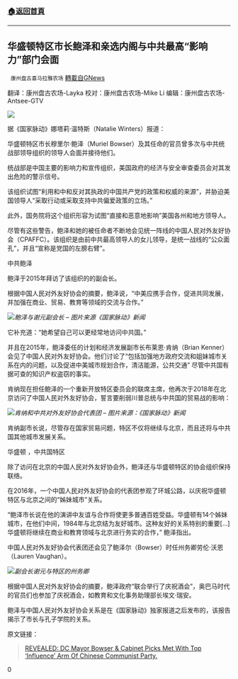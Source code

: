 ###  [:house:返回首頁](https://github.com/ourhimalayas/txt)
---

## 华盛顿特区市长鲍泽和亲选内阁与中共最高“影响力”部门会面
` 康州盘古喜马拉雅农场` [轉載自GNews](https://gnews.org/zh-hans/946893/)

翻译：康州盘古农场-Layka
校对：康州盘古农场-Mike Li
编辑：康州盘古农场-Antsee-GTV

![]()![](https://gnews.org/wp-content/uploads/2021/03/Screen-Shot-2021-03-04-at-17.51.16.png)

据《国家脉动》娜塔莉·温特斯（Natalie Winters）报道：

华盛顿特区市长穆里尔·鲍泽（Muriel Bowser）及其任命的官员曾多次与中共统战部领导组织的领导人会面并接待他们。

统战部是中国主要的影响力和宣传组织，美国政府的经济与安全审查委员会对其发出危险的警示信号。

该组织试图“利用和中和反对其执政的中国共产党的政策和权威的来源”，并胁迫美国领导人“采取行动或采取支持中共偏爱政策的立场。”

此外，国务院将这个组织形容为试图“直接和恶意地影响”美国各州和地方领导人。

尽管有这些警告，鲍泽和她的被任命者不断地会见统一阵线的中国人民对外友好协会（CPAFFC）。该组织是由前中共最高领导人的女儿领导，是统一战线的“公众面孔”，并且“宣称是党国的左膀右臂”。

中共鲍泽

鲍泽于2015年拜访了该组织的的副会长。

根据中国人民对外友好协会的摘要，鲍泽说，“中美应携手合作，促进共同发展，并加强在商业、贸易、教育等领域的交流与合作。”

![]()![](https://gnews.org/wp-content/uploads/2021/03/Screen-Shot-2021-03-04-at-17.55.49.png)*鲍泽与谢元副会长 – 图片来源《国家脉动》新闻*

它补充道：“她希望自己可以更经常地访问中共国。”

并且在2015年，鲍泽委任的计划和经济发展副市长布莱恩·肯纳（Brian Kenner）会见了中国人民对外友好协会。他们讨论了“包括加强地方政府交流和姐妹城市关系在内的问题，以及促进中美城市规划合作，清洁能源，公共交通” 尽管中共国有据可查的知识产权盗窃的事实。

肯纳现在担任鲍泽的一个重新开放特区委员会的联席主席，他再次于2018年在北京访问了中国人民对外友好协会，誓言要削弱川普总统与中共国的贸易战的影响：

![]()![](https://gnews.org/wp-content/uploads/2021/03/Screen-Shot-2021-03-04-at-17.55.19.png)*肯纳和中共对外友好协会代表团 – 图片来源：《国家脉动》新闻*

肯纳副市长说，尽管存在国家贸易问题，特区不仅将继续与北京，而且还将与中共国其他城市发展关系。

华盛顿 ，中共国特区

除了访问在北京的中国人民对外友好协会外，鲍泽还与华盛顿特区的协会组织保持联络。

在2016年，一个中国人民对外友好协会的代表团参观了环城公路，以庆祝华盛顿特区与北京之间的“姊妹城市”关系。

“鲍泽市长说在他的演讲中友谊与合作将使更多普通百姓受益。华盛顿有14个姊妹城市，在他们中间，1984年与北京结为友好城市。这种友好的关系特别的重要[…] 华盛顿将继续在商业和教育领域与北京进行务实的合作，” 鲍泽指出。

中国人民对外友好协会代表团还会见了鲍泽尔（Bowser）时任州务卿劳伦·沃恩（Lauren Vaughan）。

![]()![](https://gnews.org/wp-content/uploads/2021/03/Screen-Shot-2021-03-04-at-17.55.34.png)*副会长谢元与特区的州务卿*

根据中国人民对外友好协会的摘要，鲍泽政府“联合举行了庆祝酒会”，奥巴马时代的官员们也参加了庆祝酒会，如教育和文化事务助理部长埃文·瑞安。

鲍泽与中国人民对外友好协会关系是在《国家脉动》独家报道之后发布的，该报告揭示了市长与孔子学院的关系。

原文链接：



> [REVEALED: DC Mayor Bowser & Cabinet Picks Met With Top ‘Influence’ Arm Of Chinese Communist Party.](https://thenationalpulse.com/exclusive/revealed-dc-mayor-bowser-cabinet-picks-met-with-top-influence-arm-of-chinese-communist-party/)



0
